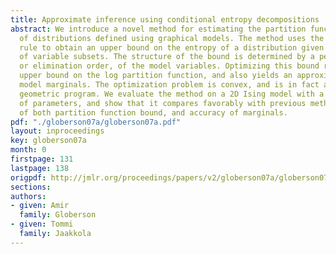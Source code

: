 ```yaml
---
title: Approximate inference using conditional entropy decompositions
abstract: We introduce a novel method for estimating the partition function and marginals
  of distributions defined using graphical models. The method uses the entropy chain
  rule to obtain an upper bound on the entropy of a distribution given marginal distributions
  of variable subsets. The structure of the bound is determined by a permutation,
  or elimination order, of the model variables. Optimizing this bound results in an
  upper bound on the log partition function, and also yields an approximation to the
  model marginals. The optimization problem is convex, and is in fact a dual of a
  geometric program. We evaluate the method on a 2D Ising model with a wide range
  of parameters, and show that it compares favorably with previous methods in terms
  of both partition function bound, and accuracy of marginals.
pdf: "./globerson07a/globerson07a.pdf"
layout: inproceedings
key: globerson07a
month: 0
firstpage: 131
lastpage: 138
origpdf: http://jmlr.org/proceedings/papers/v2/globerson07a/globerson07a.pdf
sections: 
authors:
- given: Amir
  family: Globerson
- given: Tommi
  family: Jaakkola
---
```


